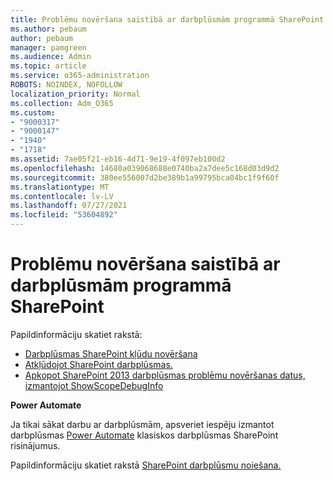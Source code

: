 ```yaml
---
title: Problēmu novēršana saistībā ar darbplūsmām programmā SharePoint
ms.author: pebaum
author: pebaum
manager: pamgreen
ms.audience: Admin
ms.topic: article
ms.service: o365-administration
ROBOTS: NOINDEX, NOFOLLOW
localization_priority: Normal
ms.collection: Adm_O365
ms.custom:
- "9000317"
- "9000147"
- "1940"
- "1718"
ms.assetid: 7ae05f21-eb16-4d71-9e19-4f097eb100d2
ms.openlocfilehash: 14680a039068688e0740ba2a7dee5c168d03d9d2
ms.sourcegitcommit: 380ee556007d2be389b1a99795bca04bc1f9f60f
ms.translationtype: MT
ms.contentlocale: lv-LV
ms.lasthandoff: 07/27/2021
ms.locfileid: "53604892"
---
```

# <a name="troubleshoot-workflows-in-sharepoint"></a>Problēmu novēršana saistībā ar darbplūsmām programmā SharePoint

Papildinformāciju skatiet rakstā:

- [Darbplūsmas SharePoint kļūdu novēršana](/sharepoint/dev/general-development/troubleshooting-sharepoint-server-workflow-validation-errors-in-visio)
- [Atkļūdojot SharePoint darbplūsmas.](/sharepoint/dev/general-development/debugging-sharepoint-server-workflows)
- [Apkopot SharePoint 2013 darbplūsmas problēmu novēršanas datus, izmantojot ShowScopeDebugInfo](/sharepoint/troubleshoot/workflows/gather-workflow-data)

**Power Automate**

Ja tikai sākat darbu ar darbplūsmām, apsveriet iespēju izmantot darbplūsmas [Power Automate](/power-automate/modern-approvals) klasiskos darbplūsmas SharePoint risinājumus.

Papildinformāciju skatiet rakstā [SharePoint darbplūsmu noiešana.](/alchemyinsights/sharepoint-workflows-retiring)
